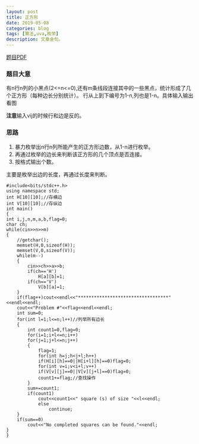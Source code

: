 ```yaml
---
layout: post
title: 正方形
date: 2019-05-08
categories: blog
tags: [算法,uva,枚举]
description: 文章金句。
---
```


[题目PDF](https://uva.onlinejudge.org/external/2/201.pdf)

### 题目大意

有n行n列的小黑点(2<=n<=0),还有m条线段连接其中的一些黑点，统计形成了几个正方形（每种边长分别统计）。
行从上到下编号为1-n,列也是1-n。具体输入输出看图<br/>

**注意**输入vij的时候行和边是反的。

### 思路
1. 暴力枚举出n行n列所能产生的正方形边数，从1-n进行枚举。
2. 再通过枚举的边长来判断该正方形的几个顶点是否连接。
3. 按格式输出个数。

主要是枚举出边的长度，再通过长度来判断。

    #include<bits/stdc++.h>
    using namespace std;
    int H[10][10];//存横边
    int V[10][10];//存纵边
    int main()
    {
    int i,j,n,m,a,b,flag=0;
    char ch;
    while(cin>>n>>m)
    {
        //getchar();
        memset(H,0,sizeof(H));
        memset(V,0,sizeof(V));
        while(m--)
        {
            cin>>ch>>a>>b;
            if(ch=='H')
                H[a][b]=1;
            if(ch=='V')
                V[b][a]=1;
        }
        if(flag++)cout<<endl<<"**********************************"<<endl<<endl;
        cout<<"Problem #"<<flag<<endl<<endl;
        int sum=0;
        for(int l=1;l<=n;l++)//列举所有边长
        {
            int count1=0,flag=0;
            for(i=1;i+l<=n;i++)
            for(j=1;j+l<=n;j++)
            {
                flag=1;
                for(int h=j;h<j+l;h++)
                if(H[i][h]==0||H[i+l][h]==0)flag=0;
                for(int v=i;v<i+l;v++)
                if(V[v][j]==0||V[v][j+l]==0)flag=0;
                count1+=flag;//查找操作
            }
            sum+=count1;
            if(count1)
                cout<<count1<<" square (s) of size "<<l<<endl;
                else
                    continue;
        }
        if(sum==0)
            cout<<"No completed squares can be found."<<endl;
    }
    }










